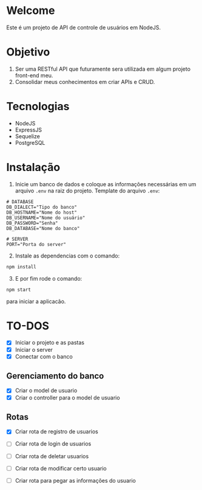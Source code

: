 # Welcome
Este é um projeto de API de controle de usuários em NodeJS.

# Objetivo
1. Ser uma RESTful API que futuramente sera utilizada em algum projeto front-end meu.
2. Consolidar meus conhecimentos em criar APIs e CRUD.

# Tecnologias 
- NodeJS
- ExpressJS
- Sequelize
- PostgreSQL

# Instalação
1. Inicie um banco de dados e coloque as informações necessárias em um arquivo `.env` na raiz do projeto.
Template do arquivo `.env`:
``` .env
# DATABASE
DB_DIALECT="Tipo do banco"
DB_HOSTNAME="Nome do host"
DB_USERNAME="Nome do usuário"
DB_PASSWORD="Senha"
DB_DATABASE="Nome do banco"

# SERVER
PORT="Porta do server"
```

2. Instale as dependencias com o comando:
``` bash
npm install
```

3. E por fim rode o comando:
``` bash
npm start
```
para iniciar a aplicacão.

# TO-DOS
- [x] Iniciar o projeto e as pastas
- [x] Iniciar o server
- [x] Conectar com o banco

## Gerenciamento do banco
- [x] Criar o model de usuario
- [x] Criar o controller para o model de usuario

## Rotas
- [x] Criar rota de registro de usuarios
- [ ] Criar rota de login de usuarios
- [ ] Criar rota de deletar usuarios
- [ ] Criar rota de modificar certo usuario
- [ ] Criar rota para pegar as informações do usuario

